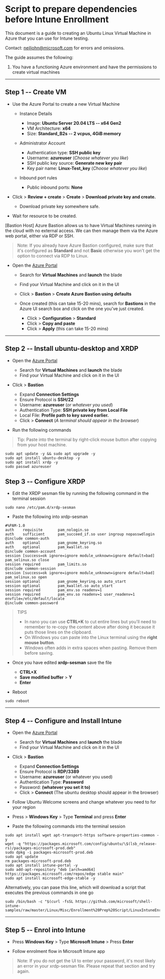 # Script to prepare dependencies before Intune Enrollment

This document is a guide to creating an Ubuntu Linux Virtual Machine in
Azure that you can use for Intune testing.

Contact: <neiljohn@microsoft.com> for errors and omissions.

The guide assumes the following:

1.  You have a functioning Azure environment and have the permissions to create virtual machines
---
## Step 1 -- Create VM

-   Use the Azure Portal to create a new Virtual Machine

    -   Instance Details

        -   Image: **Ubuntu Server 20.04 LTS -- x64 Gen2**
        -   VM Architecture: **x64**
        -   Size: **Standard_B2s -- 2 vcpus, 4GiB memory**

    -   Administrator Account

        -   Authentication type: **SSH public key**
        -   Username: **azureuser** (*Choose whatever you like*)
        -   SSH public key source: **Generate new key pair**
        -   Key pair name: **Linux-Test_key** (*Choose whatever you
            like*)

    -   Inbound port rules

        -   Public inbound ports: **None**

-   Click \> **Review + create** \> **Create** \> **Download private key
    and create.**

    -   Download private key somewhere safe.

-   Wait for resource to be created.

[Bastion Host]
Azure Bastion allows us to have Virtual Machines running in the cloud with no external access. We can then manage them via the Azure web portal, either via RDP or SSH.

>
> Note: If you already have Azure Bastion configured, make sure that
> it's configured as **Standard** and not **Basic** otherwise you won't
> get the option to connect via RDP to Linux.

-   Open the [Azure Portal](https://portal.azure.com/)

    -   Search for **Virtual Machines** and **launch** the blade
    -   Find your Virtual Machine and click on it in the UI
    -   Click \> **Bastion** \> **Create Azure Bastion using defaults**
    -   Once created (this can take 15-20 mins), search for **Bastions**
        in the Azure UI search box and click on the one you've just
        created.

        -   Click \> **Configuration** \> **Standard**
        -   Click \> **Copy and paste**
        -   Click \> **Apply** (this can take 15-20 mins)
---
## Step 2 -- Install ubuntu-desktop and XRDP

-   Open the [Azure Portal](https://portal.azure.com/)

    -   Search for **Virtual Machines** and **launch** the blade
    -   Find your Virtual Machine and click on it in the UI

-   Click \> **Bastion**

    -   Expand **Connection Settings**
    -   Ensure Protocol is **SSH/22**
    -   Username: **azureuser** (*or whatever you used*)
    -   Authentication Type: **SSH private key from Local File**
    -   Local File: **Profile path to key saved earlier.**
    -   Click \> **Connect** (*A terminal should appear in the browser*)

-   Run the following commands

> Tip: Paste into the terminal by right-click mouse button after copying
> from your host machine.

```
sudo apt update -y && sudo apt upgrade -y
sudo apt install ubuntu-desktop -y
sudo apt install xrdp -y
sudo passwd azureuser
```
## Step 3 -- Configure XRDP

-   Edit the XRDP sesman file by running the following command in the
    terminal session
```
sudo nano /etc/pam.d/xrdp-sesman
```

-   Paste the following into xrdp-sesman
```
#%PAM-1.0
auth    requisite       pam_nologin.so
auth    sufficient      pam_succeed_if.so user ingroup nopasswdlogin
@include common-auth
auth    optional        pam_gnome_keyring.so
auth    optional        pam_kwallet.so
@include common-account
session [success=ok ignore=ignore module_unknown=ignore default=bad] pam_selinux.so close
session required        pam_limits.so
@include common-session
session [success=ok ignore=ignore module_unknown=ignore default=bad] pam_selinux.so open
session optional        pam_gnome_keyring.so auto_start
session optional        pam_kwallet.so auto_start
session required        pam_env.so readenv=1
session required        pam_env.so readenv=1 user_readenv=1 envfile=/etc/default/locale
@include common-password
```
> TIPS
>
>-   In nano you can use **CTRL+K** to cut entire lines but you'll need
>    to remember to re-copy the content above after doing it because it
>    puts those lines on the clipboard.
>-   On Windows you can paste into the Linux terminal using the **right
>    mouse button**.
>-   Windows often adds in extra spaces when pasting. Remove them before
>    saving.

-   Once you have edited **xrdp-sesman** save the file

    -   **CTRL+X**
    -   **Save modified buffer** \> **Y**
    -   **Enter**

-   Reboot

```
sudo reboot
```
---
## Step 4 -- Configure and Install Intune

-   Open the [Azure Portal](https://portal.azure.com/)

    -   Search for **Virtual Machines** and **launch** the blade
    -   Find your Virtual Machine and click on it in the UI

-   Click \> **Bastion**

    -   Expand **Connection Settings**
    -   Ensure Protocol is **RDP/3389**
    -   Username: **azureuser** (or whatever you used)
    -   Authentication Type: **Password**
    -   Password: **(whatever you set it to)**
    -   Click \> **Connect** (The ubuntu desktop should appear in the
        browser)

-   Follow Ubuntu Welcome screens and change whatever you need to for
    your region
-   Press \> **Windows Key** \> Type **Terminal** and press **Enter**
-   Paste the following commands into the terminal session

```
sudo apt install wget apt-transport-https software-properties-common -y
wget -q "https://packages.microsoft.com/config/ubuntu/\$(lsb_release-rs)/packages-microsoft-prod.deb"
sudo dpkg -i packages-microsoft-prod.deb
sudo apt update
rm packages-microsoft-prod.deb
sudo apt install intune-portal -y
sudo add-apt-repository "deb [arch=amd64]
https://packages.microsoft.com/repos/edge stable main"
sudo apt install microsoft-edge-stable -y
```

Alternatively, you can pase this line, which will download a script that executes the previous commands in one go

```
sudo /bin/bash -c "$(curl -fsSL https://github.com/microsoft/shell-intune-samples/raw/master/Linux/Misc/Enrollment%20Prep%20Script/LinuxIntuneEnrollmentPrep.sh)"
```

---

## Step 5 -- Enrol into Intune

-   Press **Windows Key** \> Type **Microsoft Intune** \> Press
    **Enter**

-   Follow enrolment flow in Microsoft Intune app

> Note: If you do not get the UI to enter your password, it's most
> likely an error in your xrdp-sesman file. Please repeat that section
> and try again.
